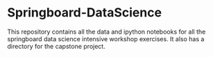 # Springboard-DataScience

This repository contains all the data and ipython notebooks for all the springboard data science intensive workshop exercises. It also has a directory for the capstone project.
